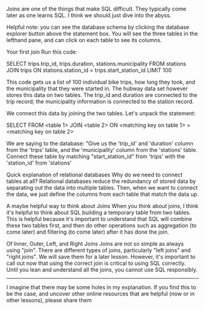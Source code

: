 Joins are one of the things that make SQL difficult. They typically come later as one learns SQL. I think we should just dive into the abyss. 

Helpful note: you can see the database schema by clicking the database explorer button above the statement box. You will see the three tables in the lefthand pane, and can click on each table to see its columns.

Your first join
Run this code: 

>>>> 
SELECT trips.trip_id, trips.duration, stations.municipality 
FROM stations JOIN trips ON stations.station_id = trips.start_station_id
LIMIT 100

This code gets us a list of 100 individual bike trips, how long they took, and the municipality that they were started in. The hubway data set however stores this data on two tables. The trip_id and duration are connected to the trip record; the municipality information is connected to the station record. 

We connect this data by joining the two tables. Let's unpack the statement:

SELECT <columns>
FROM <table 1> JOIN <table 2> ON <matching key on table 1> = <matching key on table 2>

We are saying to the database:
"Give us the 'trip_id' and 'duration' column from the 'trips' table, and the 'municipality' column from the 'stations' table. Connect these table by matching "start_station_id" from 'trips' with the 'station_id' from 'stations'

Quick explanation of relational databases
Why do we need to connect tables at all? Relational databases reduce the redundancy of stored data by separating out the data into multiple tables. Then, when we want to connect the data, we just define the columns from each table that match the data up.

A maybe helpful way to think about Joins
When you think about joins, I think it's helpful to think about SQL building a temporary table from two tables. This is helpful because it's important to understand that SQL will combine these two tables first, and then do other operations such as aggregation (to come later) and filtering (to come later) after it has done the join. 

Of Inner, Outer, Left, and Right Joins
Joins are not so simple as always using "join". There are different types of joins, particularly "left joins" and "right joins". We will save them for a later lesson. However, it's important to call out now that using the correct join is critical to using SQL correctly. Until you lean and understand all the joins, you cannot use SQL responsibly. 

--------

I imagine that there may be some holes in my explanation. If you find this to be the case, and uncover other online resources that are helpful (now or in other lessons), please share them